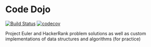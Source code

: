 # Code Dojo

[![Build Status](https://travis-ci.org/ddubson/code-dojo-java.svg?branch=master)](https://travis-ci.org/ddubson/code-dojo-java)
[![codecov](https://codecov.io/gh/ddubson/code-dojo-java/branch/master/graph/badge.svg)](https://codecov.io/gh/ddubson/code-dojo-java)

Project Euler and HackerRank problem solutions as well as custom implementations of data structures and algorithms (for practice)
